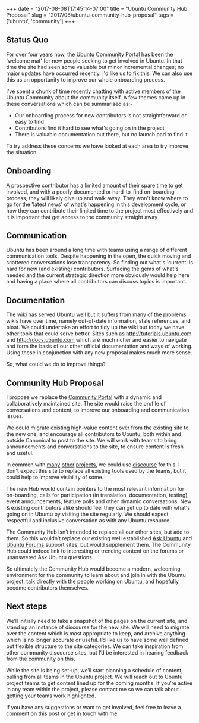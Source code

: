 +++
date = "2017-08-08T17:45:14-07:00"
title = "Ubuntu Community Hub Proposal"
slug = "2017/08/ubuntu-community-hub-proposal"
tags = ['ubuntu', 'community']
+++


## Status Quo

For over four years now, the Ubuntu [Community Portal](http://community.ubuntu.com) has been the 'welcome mat' for new people seeking to get involved in Ubuntu. In that time the site had seen some valuable but minor incremental changes; no major updates have occurred recently. I'd like us to fix this. We can also use this as an opportunity to improve our whole onboarding process.

I've spent a chunk of time recently chatting with active members of the Ubuntu Community about the community itself. A few themes came up in these conversations which can be summarised as:-

 * Our onboarding process for new contributors is not straightforward or easy to find
 * Contributors find it hard to see what's going on in the project
* There is valuable documentation out there, but no launch pad to find it

To try address these concerns we have looked at each area to try improve the situation.

## Onboarding

A prospective contributor has a limited amount of their spare time to get involved, and with a poorly documented or hard-to-find on-boarding process, they will likely give up and walk away.
They won't know where to go for the 'latest news' of what's happening in this development cycle, or how they can contribute their limited time to the project most effectively and it is important that get access to the community straight away

## Communication

Ubuntu has been around a long time with teams using a range of different communication tools. Despite happening in the open, the quick moving and scattered conversations lose transparency. So finding out what's 'current' is hard for new (and existing) contributors. Surfacing the gems of what's needed and the current strategic direction more obviously would help here and having a place where all contributors can discuss topics is important.

## Documentation

The wiki has served Ubuntu well but it suffers from many of the problems wikis have over time, namely out-of-date information, stale references, and bloat. We could undertake an effort to tidy up the wiki but today we have other tools that could serve better. Sites such as http://tutorials.ubuntu.com and http://docs.ubuntu.com which are much richer and easier to navigate and form the basis of our other official documentation and ways of working. Using these in conjunction with any new proposal makes much more sense.

So, what could we do to improve things?

## Community Hub Proposal

I propose we replace the [Community Portal](http://community.ubuntu.com) with a dynamic and collaboratively maintained site. The site would raise the profile of conversations and content, to improve our onboarding and communication issues.

We could migrate existing high-value content over from the existing site to the new one, and encourage all contributors to Ubuntu, both within and outside Canonical to post to the site. We will work with teams to bring announcements and conversations to the site, to ensure content is fresh and useful.

In common with [many](https://community.endlessos.com/) [other](https://community.mycroft.ai/) [projects](https://forum.snapcraft.io/), we could use [discourse](https://www.discourse.org/) for this. I don't expect this site to replace all existing tools used by the teams, but it could help to improve visibility of some.

The new Hub would contain pointers to the most relevant information for on-boarding, calls for participation (in translation, documentation, testing), event announcements, feature polls and other dynamic conversations. New & existing contributors alike should feel they can get up to date with what's going on in Ubuntu by visiting the site regularly. We should expect respectful and inclusive conversation as with any Ubuntu resource.

The Community Hub isn’t intended to replace all our other sites, but add to them. So this wouldn’t replace our existing well established [Ask Ubuntu](https://askubuntu.com/) and [Ubuntu Forums](https://ubuntuforums.org/) support sites, but would supplement them. The Community Hub could indeed link to interesting or trending content on the forums or unanswered Ask Ubuntu questions.

So ultimately the Community Hub would become a modern, welcoming environment for the community to learn about and join in with the Ubuntu project, talk directly with the people working on Ubuntu, and hopefully become contributors themselves.

## Next steps

We’ll initially need to take a snapshot of the pages on the current site, and stand up an instance of discourse for the new site. We will need to migrate over the content which is most appropriate to keep, and archive anything which is no longer accurate or useful. I’d like us to have some well defined but flexible structure to the site categories. We can take inspiration from other community discourse sites, but I’d be interested in hearing feedback from the community on this.

While the site is being set-up, we’ll start planning a schedule of content, pulling from all teams in the Ubuntu project. We will reach out to Ubuntu project teams to get content lined up for the coming months. If you’re active in any team within the project, please contact me so we can talk about getting your teams work highlighted.

If you have any suggestions or want to get involved, feel free to leave a comment on this post or get in touch with me.
